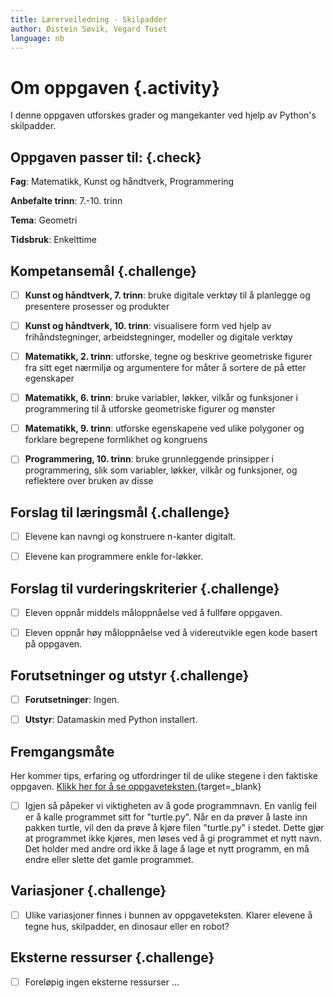 ```yaml
---
title: Lærerveiledning - Skilpadder
author: Øistein Søvik, Vegard Tuset
language: nb
---
```



# Om oppgaven {.activity}

I denne oppgaven utforskes grader og mangekanter ved hjelp av Python's
skilpadder.

## Oppgaven passer til: {.check}

__Fag__: Matematikk, Kunst og håndtverk, Programmering

__Anbefalte trinn__: 7.-10. trinn

__Tema__: Geometri

__Tidsbruk__: Enkelttime

## Kompetansemål {.challenge}

- [ ] __Kunst og håndtverk, 7. trinn__: bruke digitale verktøy til å planlegge
  og presentere prosesser og produkter

- [ ] __Kunst og håndtverk, 10. trinn__: visualisere form ved hjelp av
  frihåndstegninger, arbeidstegninger, modeller og digitale verktøy

- [ ] __Matematikk, 2. trinn__: utforske, tegne og beskrive geometriske figurer
  fra sitt eget nærmiljø og argumentere for måter å sortere de på etter egenskaper

- [ ] __Matematikk, 6. trinn__: bruke variabler, løkker, vilkår og funksjoner i
  programmering til å utforske geometriske figurer og mønster

- [ ] __Matematikk, 9. trinn__: utforske egenskapene ved ulike polygoner og
  forklare begrepene formlikhet og kongruens

- [ ] __Programmering, 10. trinn__: bruke grunnleggende prinsipper i
  programmering, slik som variabler, løkker, vilkår og funksjoner, og reflektere
  over bruken av disse

## Forslag til læringsmål {.challenge}

- [ ] Elevene kan navngi og konstruere n-kanter digitalt.

- [ ] Elevene kan programmere enkle for-løkker.

## Forslag til vurderingskriterier {.challenge}

- [ ] Eleven oppnår middels måloppnåelse ved å fullføre oppgaven.

- [ ] Eleven oppnår høy måloppnåelse ved å videreutvikle egen kode basert på
  oppgaven.

## Forutsetninger og utstyr {.challenge}

- [ ] __Forutsetninger__: Ingen.

- [ ] __Utstyr__: Datamaskin med Python installert.

## Fremgangsmåte

Her kommer tips, erfaring og utfordringer til de ulike stegene i den faktiske
oppgaven. [Klikk her for å se
oppgaveteksten.](../skilpadder/skilpadder.html){target=_blank}

- [ ] Igjen så påpeker vi viktigheten av å gode programmnavn. En vanlig feil er
  å kalle programmet sitt for "turtle.py". Når en da prøver å laste inn pakken
  turtle, vil den da prøve å kjøre filen "turtle.py" i stedet. Dette gjør at
  programmet ikke kjøres, men løses ved å gi programmet et nytt navn. Det holder
  med andre ord ikke å lage å lage et nytt programm, en må endre eller slette
  det gamle programmet.

## Variasjoner {.challenge}

- [ ] Ulike variasjoner finnes i bunnen av oppgaveteksten. Klarer elevene å
  tegne hus, skilpadder, en dinosaur eller en robot?

## Eksterne ressurser {.challenge}

- [ ] Foreløpig ingen eksterne ressurser ...
